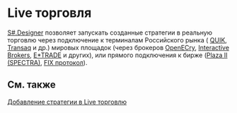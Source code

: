 # Live торговля

[S\#.Designer](Designer.md) позволяет запускать созданные стратегии в реальную торговлю через подключение к терминалам Российского рынка ( [QUIK](Quik.md), [Transaq](Transaq.md) и др.) мировых площадок (через брокеров [OpenECry](OEC.md), [Interactive Brokers](IB.md), [E\*TRADE](ETrade.md) и других), или прямого подключения к бирже ([Plaza II (SPECTRA)](Plaza.md), [FIX протокол](Fix.md)). 

## См. также

[Добавление стратегии в Live торговлю](Designer_Add_strategy_Live_trade.md)
